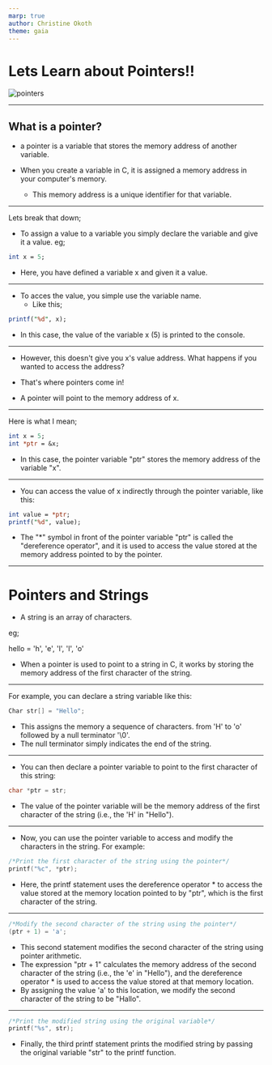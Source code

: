 ```yaml
---
marp: true
author: Christine Okoth
theme: gaia
---
```


# Lets Learn about Pointers!!

![pointers](https://1.bp.blogspot.com/-FaClhEEH0HU/XwW1a9OoyGI/AAAAAAAAAY0/b8rxxCvTzeIqGJ5RDWjlo-1c38z0nnasgCK4BGAsYHg/w1600/pointers.jpg)

---

## What is a pointer?

- a pointer is a variable that stores the memory address of another variable.

- When you create a variable in C, it is assigned a memory address in your computer's memory. 
  - This memory address is a unique identifier for that variable.

---

Lets break that down;

- To assign a value to a variable you simply declare the variable and give it a value. eg;

```perl
int x = 5;
```

- Here, you have defined a variable x and given it a value.

---

- To acces the value, you simple use the variable name.
  - Like this;

```perl
printf("%d", x);
```

- In this case, the value of the variable x (5) is printed to the console.

---

- However, this doesn't give you x's value address. What happens if you wanted to access the address?

- That's where pointers come in!
- A pointer will point to the memory address of x.

---

Here is what I mean;

```perl
int x = 5;
int *ptr = &x;
```

- In this case, the pointer variable "ptr" stores the memory address of the variable "x".

---

- You can access the value of x indirectly through the pointer variable, like this:

```perl
int value = *ptr;
printf("%d", value);
```

- The "\*" symbol in front of the pointer variable "ptr" is called the "dereference operator", and it is used to access the value stored at the memory address pointed to by the pointer.

---

# Pointers and Strings

- A string is an array of characters.

eg;

hello = 'h', 'e', 'l', 'l', 'o'

- When a pointer is used to point to a string in C, it works by storing the memory address of the first character of the string.

---

For example, you can declare a string variable like this:

```C
Char str[] = "Hello";
```

- This assigns the memory a sequence of characters. from 'H' to 'o' followed by a null terminator '\0'.
- The null terminator simply indicates the end of the string.

---

- You can then declare a pointer variable to point to the first character of this string:

```C
char *ptr = str;
```

- The value of the pointer variable will be the memory address of the first character of the string (i.e., the 'H' in "Hello").

---

- Now, you can use the pointer variable to access and modify the characters in the string. For example:

```C
/*Print the first character of the string using the pointer*/
printf("%c", *ptr);
```

- Here, the printf statement uses the dereference operator \* to access the value stored at the memory location pointed to by "ptr", which is the first character of the string.

---

```C
/*Modify the second character of the string using the pointer*/
(ptr + 1) = 'a';
```

- This second statement modifies the second character of the string using pointer arithmetic.
- The expression "ptr + 1" calculates the memory address of the second character of the string (i.e., the 'e' in "Hello"), and the dereference operator \* is used to access the value stored at that memory location.
- By assigning the value 'a' to this location, we modify the second character of the string to be "Hallo".

---

```C
/*Print the modified string using the original variable*/
printf("%s", str);
```

- Finally, the third printf statement prints the modified string by passing the original variable "str" to the printf function.
